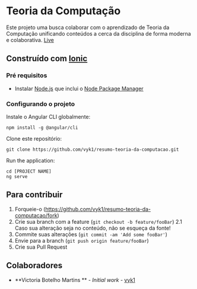 # Teoria da Computação

Este projeto uma busca colaborar com o aprendizado de Teoria da Computação unificando conteúdos a cerca da disciplina de forma moderna e colaborativa.
[Live](https://teoria-da-computacao.netlify.app/)

## Construído com [Ionic](https://ionicframework.com/)

### Pré requisitos

- Instalar [Node.js](https://nodejs.org/en/) que inclui o [Node Package Manager](https://www.npmjs.com/)

### Configurando o projeto

Instale o Angular CLI globalmente:

```
npm install -g @angular/cli
```

Clone este repositório:

```
git clone https://github.com/vyk1/resumo-teoria-da-computacao.git
```

Run the application:

```
cd [PROJECT NAME]
ng serve
```

## Para contribuir

1. Forqueie-o (https://github.com/vyk1/resumo-teoria-da-computacao/fork)
2. Crie sua branch com a feature (`git checkout -b feature/fooBar`)
2.1 Caso sua alteração seja no conteúdo, não se esqueça da fonte!
3. Commite suas alterações (`git commit -am 'Add some fooBar'`)
4. Envie para a branch (`git push origin feature/fooBar`)
5. Crie sua Pull Request

## Colaboradores

* **Victoria Botelho Martins ** - *Initial work* - [vyk1](https://github.com/vyk1)
